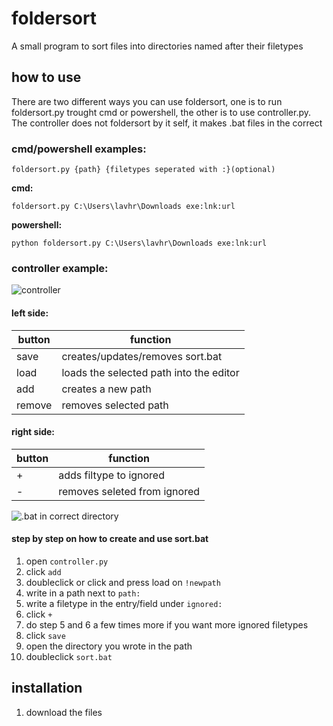 # foldersort
A small program to sort files into directories named after their filetypes

## how to use
There are two different ways you can use foldersort, one is to run foldersort.py trought cmd or powershell, the other is to use controller.py. The controller does not foldersort by it self, it makes .bat files in the correct

### cmd/powershell examples:

```
foldersort.py {path} {filetypes seperated with :}(optional)
```

__cmd:__
```
foldersort.py C:\Users\lavhr\Downloads exe:lnk:url
```

__powershell:__
```
python foldersort.py C:\Users\lavhr\Downloads exe:lnk:url
```

### controller example:
![controller](https://user-images.githubusercontent.com/88582860/145403732-12fd6194-2040-44d2-aa4a-3c655a5e26dc.png)

#### left side:
|button|function|
|------|--------|
|save|creates/updates/removes sort.bat|
|load|loads the selected path into the editor|
|add|creates a new path|
|remove|removes selected path|

#### right side:
|button|function|
|------|--------|
|+|adds filtype to ignored|
|-|removes seleted from ignored|

![.bat in correct directory](https://user-images.githubusercontent.com/88582860/145403844-7cf96865-952e-4f9f-a2c1-c75d741cb5a4.png)
#### step by step on how to create and use sort.bat
1. open `controller.py`
2. click `add`
3. doubleclick or click and press load on `!newpath`
4. write in a path next to `path:`
5. write a filetype in the entry/field under `ignored:`
6. click `+`
7. do step 5 and 6 a few times more if you want more ignored filetypes
8. click `save`
9. open the directory you wrote in the path
10. doubleclick `sort.bat`

## installation
1. download the files
